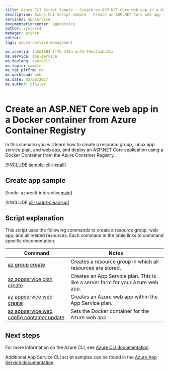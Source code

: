 ```yaml
---
title: Azure CLI Script Sample - Create an ASP.NET Core web app in a Docker container from Azure Container Registry | Microsoft Docs
description: Azure CLI Script Sample - Create an ASP.NET Core web app in a Docker container from Azure Container Registry
services: appservice
documentationcenter: appservice
author: syntaxc4
manager: erikre
editor: 
tags: azure-service-management

ms.assetid: 3a2d1983-ff7b-476a-ac44-49ec2aabb31a
ms.service: app-service
ms.devlang: azurecli
ms.topic: sample
ms.tgt_pltfrm: na
ms.workload: web
ms.date: 03/20/2017
ms.author: cfowler
---
```


# Create an ASP.NET Core web app in a Docker container from Azure Container Registry

In this scenario you will learn how to create a resource group, Linux app service plan, and web app, and deploy an ASP.NET Core application using a Docker Container from the Azure Container Registry.

[!INCLUDE [sample-cli-install](../../../includes/sample-cli-install.md)]

## Create app sample

[!code-azurecli-interactive[main](../../../cli_scripts/app-service/deploy-linux-acr/deploy-linux-acr.sh?highlight=6-9 "Linux Azure Container Registry")]

[!INCLUDE [cli-script-clean-up](../../../includes/cli-script-clean-up.md)]

## Script explanation

This script uses the following commands to create a resource group, web app, and all related resources. Each command in the table links to command specific documentation.

| Command | Notes |
|---|---|
| [az group create](https://docs.microsoft.com/cli/azure/group#create) | Creates a resource group in which all resources are stored. |
| [az appservice plan create](https://docs.microsoft.com/cli/azure/appservice/plan#create) | Creates an App Service plan. This is like a server farm for your Azure web app. |
| [az appservice web create](https://docs.microsoft.com/cli/azure/appservice/web#create) | Creates an Azure web app within the App Service plan. |
| [az appservice web config container update](https://docs.microsoft.com/cli/azure/appservice/web/config/container#update) | Sets the Docker container for the Azure web app. |

## Next steps

For more information on the Azure CLI, see [Azure CLI documentation](https://docs.microsoft.com/cli/azure/overview).

Additional App Service CLI script samples can be found in the [Azure App Service documentation](../app-service-cli-samples.md).
